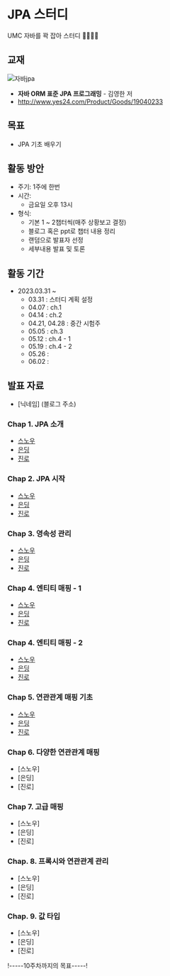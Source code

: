 # JPA 스터디
 UMC 자바를 꽉 잡아 스터디 👊🏻👊🏻

## 교재
![자바jpa](https://user-images.githubusercontent.com/117848386/229035000-0711aebf-46ef-4761-b980-d58661726c2d.jpg)

- **자바 ORM 표준 JPA 프로그래밍**  - 김영한 저
- http://www.yes24.com/Product/Goods/19040233
  
## 목표
- JPA 기초 배우기

## 활동 방안
- 주기: 1주에 한번
- 시간: 
  - 금요일 오후 13시
- 형식: 
  - 기본 1 ~ 2챕터씩(매주 상황보고 결정)
  - 블로그 혹은 ppt로 챕터 내용 정리
  - 랜덤으로 발표자 선정
  - 세부내용 발표 및 토론

## 활동 기간
- 2023.03.31 ~
  - 03.31 : 스터디 계획 설정 
  - 04.07 : ch.1
  - 04.14 : ch.2
  - 04.21, 04.28 : 중간 시험주
  - 05.05 : ch.3
  - 05.12 : ch.4 - 1 
  - 05.19 : ch.4 - 2
  - 05.26 : 
  - 06.02 : 
## 발표 자료
- [닉네임] (블로그 주소)
### Chap 1. JPA 소개
- [스노우](https://like099.tistory.com/117)
- [은딩](https://dkan9634.tistory.com/155)
- [진로](https://velog.io/@gourd_erased/JPA-%EC%9E%90%EB%B0%94-ORM-%ED%91%9C%EC%A4%80-JPA-%ED%94%84%EB%A1%9C%EA%B7%B8%EB%9E%98%EB%B0%8D-ch.1)

### Chap 2. JPA 시작
- [스노우](https://like099.tistory.com/119)
- [은딩](https://dkan9634.tistory.com/156)
- [진로](https://velog.io/@gourd_erased/JPA-%EC%9E%90%EB%B0%94-ORM-%ED%91%9C%EC%A4%80-JPA-%ED%94%84%EB%A1%9C%EA%B7%B8%EB%9E%98%EB%B0%8D-ch.2 )

### Chap 3. 영속성 관리
- [스노우](https://like099.tistory.com/121)
- [은딩](https://dkan9634.tistory.com/158)
- [진로](https://velog.io/@gourd_erased/JPA-%EC%9E%90%EB%B0%94-ORM-%ED%91%9C%EC%A4%80-JPA-%ED%94%84%EB%A1%9C%EA%B7%B8%EB%9E%98%EB%B0%8D-ch.3)

### Chap 4. 엔티티 매핑 - 1
- [스노우](https://like099.tistory.com/123)
- [은딩](https://dkan9634.tistory.com/159)
- [진로](https://velog.io/@gourd_erased/JPA-%EC%9E%90%EB%B0%94-ORM-%ED%91%9C%EC%A4%80-JPA-%ED%94%84%EB%A1%9C%EA%B7%B8%EB%9E%98%EB%B0%8D-ch.4-1)

### Chap 4. 엔티티 매핑 - 2
- [스노우](https://like099.tistory.com/123)
- [은딩](https://dkan9634.tistory.com/160)
- [진로](https://velog.io/@gourd_erased/JPA-%EC%9E%90%EB%B0%94-ORM-%ED%91%9C%EC%A4%80-JPA-%ED%94%84%EB%A1%9C%EA%B7%B8%EB%9E%98%EB%B0%8D-ch.4-2)

### Chap 5. 연관관계 매핑 기초
- [스노우](https://like099.tistory.com/124)
- [은딩](https://dkan9634.tistory.com/161)
- [진로](https://www.notion.so/ac96c187d43c4455b80127b8d6af48d7?pvs=4)

### Chap 6. 다양한 연관관계 매핑
- [스노우] 
- [은딩] 
- [진로] 

### Chap 7. 고급 매핑
- [스노우] 
- [은딩] 
- [진로] 

### Chap. 8. 프록시와 연관관계 관리
- [스노우] 
- [은딩] 
- [진로] 

### Chap. 9. 값 타입
- [스노우] 
- [은딩] 
- [진로] 

!-----10주차까지의 목표-----!
